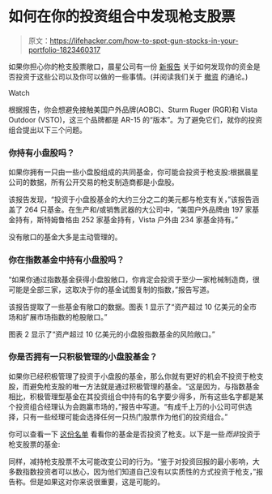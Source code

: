 # 如何在你的投资组合中发现枪支股票

> 原文：<https://lifehacker.com/how-to-spot-gun-stocks-in-your-portfolio-1823460317>

如果你担心你的枪支股票敞口，晨星公司有一份 [新报告](http://news.morningstar.com/articlenet/article.aspx?id=853199) 关于如何发现你的资金是否投资于这些公司以及你可以做的一些事情。(并阅读我们关于 [撤资](https://lifehacker.com/how-to-divest-from-gun-stocks-1823069001) 的通论。)

Watch

根据报告，你会想避免接触美国户外品牌(AOBC)、Sturm Ruger (RGR)和 Vista Outdoor (VSTO)，这三个品牌都是 AR-15 的“版本”。为了避免它们，就你的投资组合提出以下三个问题。

### 你持有小盘股吗？

如果你拥有一只由一些小盘股组成的共同基金，你可能会投资于枪支股:根据晨星公司的数据，所有公开交易的枪支制造商都是小盘股。

该报告发现，“投资于小盘股基金的大约三分之二的美元都与枪支有关，”该报告涵盖了 264 只基金。在生产和/或销售武器的大公司中，“美国户外品牌由 197 家基金持有，斯特姆鲁格由 252 家基金持有，Vista 户外由 234 家基金持有。”

没有敞口的基金大多是主动管理的。

### 你在指数基金中持有小盘股吗？

“如果你通过指数基金获得小盘股敞口，你肯定会投资于至少一家枪械制造商，很可能是全部三家，这取决于你的基金试图复制的指数，”报告写道。

该报告提取了一些基金有敞口的数据。图表 1 显示了“资产超过 10 亿美元的全市场和扩展市场指数的枪股敞口。”

图表 2 显示了“资产超过 10 亿美元的小盘股指数基金的风险敞口。”

### 你是否拥有一只积极管理的小盘股基金？

如果你已经积极管理了投资于小盘股的基金，那么你就有更好的机会不投资于枪支股，而避免枪支股的唯一方法就是通过积极管理的基金。“这是因为，与指数基金相比，积极管理型基金在其投资组合中持有的名字要少得多，所有这些名字都是某个投资组合经理认为会跑赢市场的，”报告中写道。“有成千上万的小公司可供选择，只有一些经理可能会选择任何一只热门股票作为他们的投资组合。”

你可以查看一下 [这份名单](http://news.morningstar.com/PDFs/sustainlist030118.pdf) 看看你的基金是否投资了枪支。以下是一些*而非*投资于枪支股票的基金:

同样，减持枪支股票不太可能改变公司的行为。“鉴于对投资回报的最小影响，大多数指数投资者可以放心，因为他们知道自己没有以实质性的方式投资于枪支，”报告称。但是如果这对你来说很重要，这是可能的。